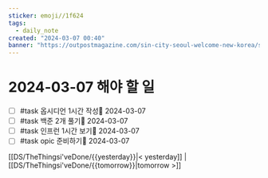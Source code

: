 ```yaml
---
sticker: emoji//1f624
tags:
  - daily_note
created: "2024-03-07 00:40"
banner: "https://outpostmagazine.com/sin-city-seoul-welcome-new-korea/seoul-skyline-photo/"
---
```


# 2024-03-07 해야 할 일

- [ ] #task 옵시디언 1시간 작성📅 2024-03-07
- [ ] #task 백준 2개 풀기📅 2024-03-07
- [ ] #task 인프런 1시간 보기📅 2024-03-07
- [ ] #task opic 준비하기📅 2024-03-07 

[[DS/TheThingsi'veDone/{{yesterday}}|< yesterday]] | [[DS/TheThingsi'veDone/{{tomorrow}}|tomorrow >]]